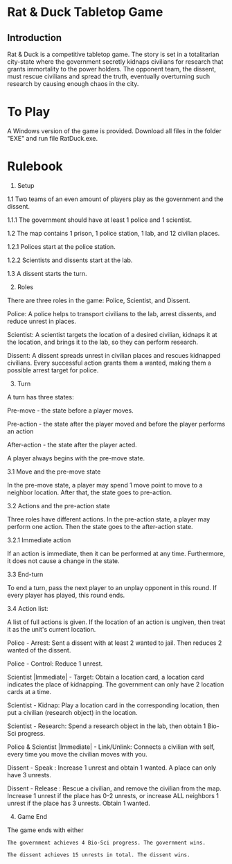 # Rat & Duck Tabletop Game

  

## Introduction

  

Rat & Duck is a competitive tabletop game. The story is set in a totalitarian city-state where the government secretly kidnaps civilians for research that grants immortality to the power holders. The opponent team, the dissent, must rescue civilians and spread the truth, eventually overturning such research by causing enough chaos in the city.

# To Play

A Windows version of the game is provided. Download all files in the folder "EXE" and run file RatDuck.exe.


# Rulebook
1. Setup

1.1 Two teams of an even amount of players play as the government and the dissent.

1.1.1 The government should have at least 1 police and 1 scientist.

1.2 The map contains 1 prison, 1 police station, 1 lab, and 12 civilian places.

1.2.1 Polices start at the police station.

1.2.2 Scientists and dissents start at the lab.

1.3 A dissent starts the turn.

  

2. Roles

There are three roles in the game: Police, Scientist, and Dissent.

  

Police: A police helps to transport civilians to the lab, arrest dissents, and reduce unrest in places.

  

Scientist: A scientist targets the location of a desired civilian, kidnaps it at the location, and brings it to the lab, so they can perform research.

  

Dissent: A dissent spreads unrest in civilian places and rescues kidnapped civilians. Every successful action grants them a wanted, making them a possible arrest target for police.

  

3. Turn

  

A turn has three states:

Pre-move - the state before a player moves.

Pre-action - the state after the player moved and before the player performs an action

After-action - the state after the player acted.

  

A player always begins with the pre-move state.

  

3.1 Move and the pre-move state

In the pre-move state, a player may spend 1 move point to move to a neighbor location. After that, the state goes to pre-action.

  

3.2 Actions and the pre-action state

Three roles have different actions. In the pre-action state, a player may perform one action. Then the state goes to the after-action state.

  

3.2.1 Immediate action

If an action is immediate, then it can be performed at any time. Furthermore, it does not cause a change in the state.

  

3.3 End-turn

To end a turn, pass the next player to an unplay opponent in this round. If every player has played, this round ends.

  

3.4 Action list:

A list of full actions is given. If the location of an action is ungiven, then treat it as the unit's current location.

Police - Arrest: Sent a dissent with at least 2 wanted to jail. Then reduces 2 wanted of the dissent.

Police - Control: Reduce 1 unrest.

  

Scientist |Immediate| - Target: Obtain a location card, a location card indicates the place of kidnapping. The government can only have 2 location cards at a time.

Scientist - Kidnap: Play a location card in the corresponding location, then put a civilian (research object) in the location.

Scientist - Research: Spend a research object in the lab, then obtain 1 Bio-Sci progress.

  

Police & Scientist |Immediate| - Link/Unlink: Connects a civilian with self, every time you move the civilian moves with you.

  

Dissent - Speak : Increase 1 unrest and obtain 1 wanted. A place can only have 3 unrests.

Dissent - Release : Rescue a civilian, and remove the civilian from the map. Increase 1 unrest if the place has 0-2 unrests, or increase ALL neighbors 1 unrest if the place has 3 unrests. Obtain 1 wanted.

  

4. Game End

The game ends with either

	The government achieves 4 Bio-Sci progress. The government wins.

	The dissent achieves 15 unrests in total. The dissent wins.
